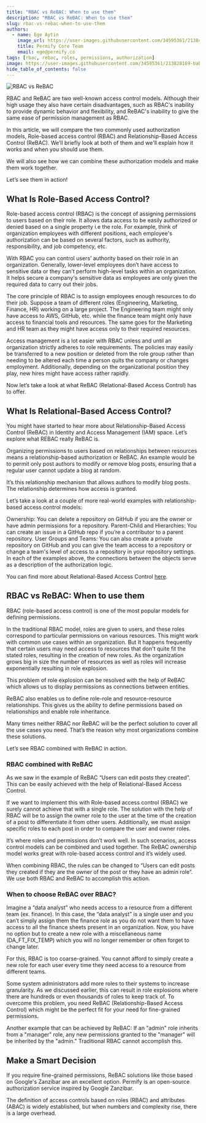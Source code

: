 ```yaml
---
title: "RBAC vs ReBAC: When to use them"
description: "RBAC vs ReBAC: When to use them"
slug: rbac-vs-rebac-when-to-use-them
authors:
  - name: Ege Aytin
    image_url: https://user-images.githubusercontent.com/34595361/213848483-fe6f2073-18c5-46ef-ae60-8db80ae66b8d.png
    title: Permify Core Team
    email: ege@permify.co
tags: [rbac, rebac, roles, permissions, authorization]
image: https://user-images.githubusercontent.com/34595361/213828169-bab1cf06-402b-4868-8711-218c16198736.png
hide_table_of_contents: false
---
```


![RBAC vs  ReBAC](https://user-images.githubusercontent.com/34595361/213828169-bab1cf06-402b-4868-8711-218c16198736.png)

RBAC and ReBAC are two well-known access control models. Although their high usage they also have certain disadvantages, such as RBAC's inability to provide dynamic behavior and flexibility, and ReBAC's inability to give the same ease of permission management as RBAC.

<!--truncate-->

In this article, we will compare the two commonly used authorization models, Role-based access control (RBAC) and Relationship-Based Access Control (ReBAC). We’ll briefly look at both of them and we'll explain how it works and when you should use them.

We will also see how we can combine these authorization models and make them work together.

Let’s see them in action!

## What Is Role-Based Access Control?

Role-based access control (RBAC) is the concept of assigning permissions to users based on their role. It allows data access to be easily authorized or denied based on a single property i.e the role. For example, think of organization employees with different positions, each employee's authorization can be based on several factors, such as authority, responsibility, and job competency, etc.

With RBAC you can control users’ authority based on their role in an organization. Generally, lower-level employees don’t have access to sensitive data or they can’t perform high-level tasks within an organization. It helps secure a company's sensitive data as employees are only given the required data to carry out their jobs.

The core principle of RBAC is to assign employees enough resources to do their job. Suppose a team of different roles (Engineering, Marketing, Finance, HR) working on a large project. The Engineering team might only have access to AWS, GitHub, etc. while the finance team might only have access to financial tools and resources. The same goes for the Marketing and HR team as they might have access only to their required resources.

Access management is a lot easier with RBAC unless and until an organization strictly adheres to role requirements. The policies may easily be transferred to a new position or deleted from the role group rather than needing to be altered each time a person quits the company or changes employment. Additionally, depending on the organizational position they play, new hires might have access rather rapidly.

Now let’s take a look at what ReBAC (Relational-Based Access Control) has to offer.

## What Is Relational-Based Access Control?

You might have started to hear more about Relationship-Based Access Control (ReBAC) in Identity and Access Management (IAM) space. Let’s explore what REBAC really ReBAC is.

Organizing permissions to users based on relationships between resources means a relationship-based authorization or ReBAC. An example would be to permit only post authors to modify or remove blog posts, ensuring that a regular user cannot update a blog at random.

It’s this relationship mechanism that allows authors to modify blog posts. The relationship determines how access is granted.

Let’s take a look at a couple of more real-world examples with relationship-based access control models:

Ownership: You can delete a repository on GitHub if you are the owner or have admin permissions for a repository.
Parent-Child and Hierarchies: You can create an issue in a GitHub repo if you’re a contributor to a parent repository.
User Groups and Teams: You can also create a private repository on GitHub and you can give the team access to a repository or change a team's level of access to a repository in your repository settings.
In each of the examples above, the connections between the objects serve as a description of the authorization logic.

You can find more about Relational-Based Access Control [here](/blog/).

## RBAC vs ReBAC: When to use them

RBAC (role-based access control) is one of the most popular models for defining permissions.

In the traditional RBAC model, roles are given to users, and these roles correspond to particular permissions on various resources. This might work with common use cases within an organization. But It happens frequently that certain users may need access to resources that don't quite fit the stated roles, resulting in the creation of new roles. As the organization grows big in size the number of resources as well as roles will increase exponentially resulting in role explosion.

This problem of role explosion can be resolved with the help of ReBAC which allows us to display permissions as connections between entities. 

ReBAC also enables us to define role-role and resource-resource relationships. This gives us the ability to define permissions based on relationships and enable role inheritance. 

Many times neither RBAC nor ReBAC will be the perfect solution to cover all the use cases you need. That’s the reason why most organizations combine these solutions. 

Let’s see RBAC combined with ReBAC in action.

### RBAC combined with ReBAC
As we saw in the example of ReBAC “Users can edit posts they created”. This can be easily achieved with the help of  Relational-Based Access Control. 

If we want to implement this with Role-based access control (RBAC) we surely cannot achieve that with a single role. The solution with the help of RBAC will be to assign the owner role to the user at the time of the creation of a post to differentiate it from other users. Additionally, we must assign specific roles to each post in order to compare the user and owner roles.

It’s where roles and permissions don’t work well. In such scenarios, access control models can be combined and used together. The ReBAC ownership model works great with role-based access control and it’s widely used. 

When combining RBAC, the rules can be changed to “Users can edit posts they created if they are the owner of the post or they have an admin role”. We use both RBAC and ReBAC to accomplish this action.

### When to choose ReBAC over RBAC?
Imagine a “data analyst” who needs access to a resource from a different team (ex. finance). In this case, the “data analyst” is a single user and you can’t simply assign them the finance role as you do not want them to have access to all the finance sheets present in an organization. Now, you have no option but to create a new role with a miscellaneous name (DA_FT_FIX_TEMP) which you will no longer remember or often forget to change later. 

For this, RBAC is too coarse-grained. You cannot afford to simply create a new role for each user every time they need access to a resource from different teams.

Some system administrators add more roles to their systems to increase granularity. As we discussed earlier, this can result in role explosions where there are hundreds or even thousands of roles to keep track of. To overcome this problem, you need ReBAC (Relationship-Based Access Control) which might be the perfect fit for your need for fine-grained permissions.

Another example that can be achieved by ReBAC: If an "admin" role inherits from a "manager" role, any new permissions granted to the "manager" will be inherited by the "admin." Traditional RBAC cannot accomplish this.

## Make a Smart Decision
If you require fine-grained permissions, ReBAC solutions like those based on Google's Zanzibar are an excellent option. Permify is an open-source authorization service inspired by Google Zanzibar.

The definition of access controls based on roles (RBAC) and attributes (ABAC) is widely established, but when numbers and complexity rise, there is a large overhead.


